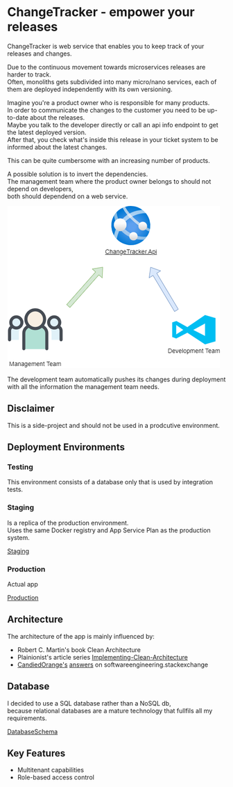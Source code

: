 # ChangeTracker - empower your releases

ChangeTracker is web service that enables you to keep track of your releases and changes.  

Due to the continuous movement towards microservices releases are harder to track.  
Often, monoliths gets subdivided into many micro/nano services, each of them are deployed independently with its own versioning.  

Imagine you're a product owner who is responsible for many products.  
In order to communicate the changes to the customer you need to be up-to-date about the releases.  
Maybe you talk to the developer directly or call an api info endpoint to get the latest deployed version.  
After that, you check what's inside this release in your ticket system to be informed about the latest changes.  

This can be quite cumbersome with an increasing number of products.  

A possible solution is to invert the dependencies.  
The management team where the product owner belongs to should not depend on developers,  
both should dependend on a web service.  

![Dependencies](./docs/assets/ChangeTracker.png)  

The development team automatically pushes its changes during deployment with all the information the management team needs.  

## Disclaimer

This is a side-project and should not be used in a prodcutive environment.  

## Deployment Environments

### Testing

This environment consists of a database only that is used by integration tests.  

### Staging

Is a replica of the production environment.  
Uses the same Docker registry and App Service Plan as the production system.  

[Staging](https://app-change-tracker-staging.azurewebsites.net/)

### Production

Actual app

[Production](https://app-change-tracker.azurewebsites.net/)

## Architecture

The architecture of the app is mainly influenced by:

* Robert C. Martin's book Clean Architecture
* Plainionist's article series [Implementing-Clean-Architecture](http://www.plainionist.net/Implementing-Clean-Architecture-Overview/)
* [CandiedOrange's](https://softwareengineering.stackexchange.com/users/131624/candied-orange) [answers](https://softwareengineering.stackexchange.com/search?q=user:131624+[clean-architecture]) on softwareengineering.stackexchange

## Database

I decided to use a SQL database rather than a NoSQL db,  
because relational databases are a mature technology that fullfils all my requirements.  

[DatabaseSchema](./docs/assets/ChangeTrackerDbSchema.png)

## Key Features

* Multitenant capabilities
* Role-based access control
